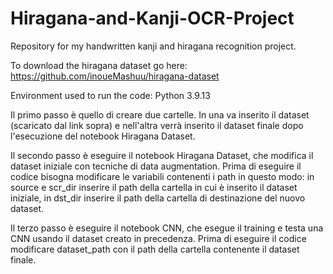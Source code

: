 # Hiragana-and-Kanji-OCR-Project

Repository for my handwritten kanji and hiragana recognition project.

To download the hiragana dataset go here: https://github.com/inoueMashuu/hiragana-dataset

Environment used to run the code: Python 3.9.13


Il primo passo è quello di creare due cartelle. In una va inserito il dataset (scaricato dal link sopra) e nell'altra verrà inserito il dataset finale dopo l'esecuzione del notebook Hiragana Dataset.

Il secondo passo è eseguire il notebook Hiragana Dataset, che modifica il dataset iniziale con tecniche di data augmentation. Prima di eseguire il codice bisogna modificare le variabili contenenti i path in questo modo: in source e scr_dir inserire il path della cartella in cui è inserito il dataset iniziale, in dst_dir inserire il path della cartella di destinazione del nuovo dataset.

Il terzo passo è eseguire il notebook CNN, che esegue il training e testa una CNN usando il dataset creato in precedenza. Prima di eseguire il codice modificare dataset_path con il path della cartella contenente il dataset finale.
